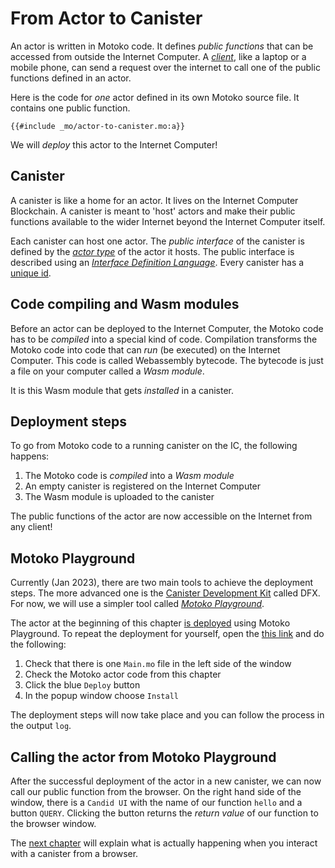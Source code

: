 # From Actor to Canister

An actor is written in Motoko code. It defines *public functions* that can be accessed from outside the Internet Computer. A [*client*](/internet-computer-programming-concepts/canister-calling.html), like a laptop or a mobile phone, can send a request over the internet to call one of the public functions defined in an actor.  

Here is the code for *one* actor defined in its own Motoko source file. It contains one public function. 

```motoko
{{#include _mo/actor-to-canister.mo:a}}
```

We will *deploy* this actor to the Internet Computer!

## Canister
A canister is like a home for an actor. It lives on the Internet Computer Blockchain. A canister is meant to 'host' actors and make their public functions available to the wider Internet beyond the Internet Computer itself. 

Each canister can host one actor. The *public interface* of the canister is defined by the [*actor type*](/internet-computer-programming-concepts/actors.html#actor-type) of the actor it hosts. The public interface is described using an [*Interface Definition Language*](/internet-computer-programming-concepts/async-data/shared-types.html). Every canister has a [unique id](/internet-computer-programming-concepts/principals-and-authentication.html).

## Code compiling and Wasm modules
Before an actor can be deployed to the Internet Computer, the Motoko code has to be *compiled* into a special kind of code. Compilation transforms the Motoko code into code that can *run* (be executed) on the Internet Computer. This code is called Webassembly bytecode. The bytecode is just a file on your computer called a *Wasm module*.

It is this Wasm module that gets *installed* in a canister. 

## Deployment steps
To go from Motoko code to a running canister on the IC, the following happens:
1. The Motoko code is *compiled* into a *Wasm module*
2. An empty canister is registered on the Internet Computer
3. The Wasm module is uploaded to the canister

The public functions of the actor are now accessible on the Internet from any client!

## Motoko Playground
Currently (Jan 2023), there are two main tools to achieve the deployment steps. The more advanced one is the [Canister Development Kit](/project-deployment/installing-sdk.html) called DFX. For now, we will use a simpler tool called [*Motoko Playground*](https://m7sm4-2iaaa-aaaab-qabra-cai.raw.ic0.app/).

The actor at the beginning of this chapter [is deployed](https://m7sm4-2iaaa-aaaab-qabra-cai.raw.ic0.app/?tag=262732315) using Motoko Playground. To repeat the deployment for yourself, open the [this link](https://m7sm4-2iaaa-aaaab-qabra-cai.raw.ic0.app/?tag=262732315) and do the following: 

1. Check that there is one `Main.mo` file in the left side of the window
2. Check the Motoko actor code from this chapter
3. Click the blue `Deploy` button
4. In the popup window choose `Install`

The deployment steps will now take place and you can follow the process in the output `log`. 

## Calling the actor from Motoko Playground
After the successful deployment of the actor in a new canister, we can now call our public function from the browser. On the right hand side of the window, there is a `Candid UI` with the name of our function `hello` and a button `QUERY`. Clicking the button returns the *return value* of our function to the browser window. 

The [next chapter](/internet-computer-programming-concepts/canister-calling.html) will explain what is actually happening when you interact with a canister from a browser. 



